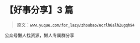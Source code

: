 # 【好事分享】3 篇

> 原文：[`www.yuque.com/for_lazy/zhoubao/uqrlh8alh2ugqh94`](https://www.yuque.com/for_lazy/zhoubao/uqrlh8alh2ugqh94)

公众号懒人找资源，懒人专属群分享